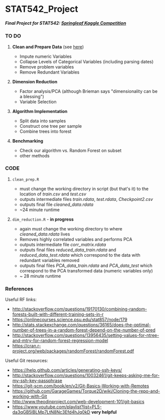 # STAT542_Project

##### Final Project for STAT542: [Springleaf Kaggle Competition](https://www.kaggle.com/c/springleaf-marketing-response)

### TO DO

1. **Clean and Prepare Data** (see [here](https://www.kaggle.com/darraghdog/springleaf-marketing-response/explore-springleaf/notebook))
	* Impute numeric Variables
	* Collapse Levels of Categorical Variables (including parsing dates)
	* Remove problem variables
	* Remove Redundant Variables

2. **Dimension Reduction**
	* Factor analysis/PCA (although Brieman says "dimensionality can be a blessing")
	* Variable Selection

3. **Algorithm Implementation**
	* Split data into samples
	* Construct one tree per sample
	* Combine trees into forest

4. **Benchmarking**
	* Check our algorithm vs. Random Forest on subset
	* other methods

### CODE
1. `clean_prep.R`
	* must change the working directory in script (but that's it) to the location of *train.csv* and *test.csv*
	* outputs intermediate files *train.rdata*, *test.rdata*, *Checkpoint2.csv*
	* outputs final file *cleaned_data.rdata*
	* ~24 minute runtime

2. `dim_reduction.R` - **in progress**
	* again must change the working directory to where *cleaned_data.rdata* lives
	* Removes highly correlated variables and performs PCA
	* outputs intermediate file *corr_matrix.rdata*
	* outputs final files *reduced_data_train.rdata* and *reduced_data_test.rdata* which correspond to the data with redundant variables removed
	* outputs final files *PCA_data_train.rdata* and *PCA_data_test* which correspond to the PCA transformed data (numeric variables only)
	* ~ 28 minute runtime

### References 

Useful RF links:
- http://stackoverflow.com/questions/19170130/combining-random-forests-built-with-different-training-sets-in-r
- https://onlinecourses.science.psu.edu/stat857/node/179
- http://stats.stackexchange.com/questions/36165/does-the-optimal-number-of-trees-in-a-random-forest-depend-on-the-number-of-pred
- http://stackoverflow.com/questions/13956435/setting-values-for-ntree-and-mtry-for-random-forest-regression-model
- https://cran.r-project.org/web/packages/randomForest/randomForest.pdf
  	
Useful Git resources:
- https://help.github.com/articles/generating-ssh-keys/
- http://stackoverflow.com/questions/10032461/git-keeps-asking-me-for-my-ssh-key-passphrase
- https://git-scm.com/book/en/v2/Git-Basics-Working-with-Remotes
- https://github.com/GarageGames/Torque2D/wiki/Cloning-the-repo-and-working-with-Git
- http://www.theodinproject.com/web-development-101/git-basics
- https://www.youtube.com/playlist?list=PL5-da3qGB5IBLMp7LtN8Nc3Efd4hJq0kD **very helpful**

  

